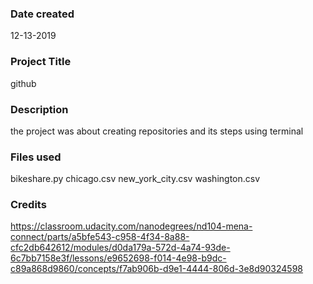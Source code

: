 ### Date created
12-13-2019

### Project Title
github  

### Description
the project was about creating repositories and its steps using terminal 

### Files used
bikeshare.py
chicago.csv
new_york_city.csv
washington.csv

### Credits
https://classroom.udacity.com/nanodegrees/nd104-mena-connect/parts/a5bfe543-c958-4f34-8a88-cfc2db642612/modules/d0da179a-572d-4a74-93de-6c7bb7158e3f/lessons/e9652698-f014-4e98-b9dc-c89a868d9860/concepts/f7ab906b-d9e1-4444-806d-3e8d90324598

